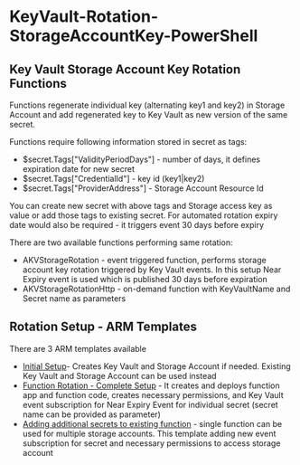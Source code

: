 # KeyVault-Rotation-StorageAccountKey-PowerShell

## Key Vault Storage Account Key Rotation Functions

Functions regenerate individual key (alternating key1 and key2) in Storage Account and add regenerated key to Key Vault as new version of the same secret.

Functions require following information stored in secret as tags:
- $secret.Tags["ValidityPeriodDays"] - number of days, it defines expiration date for new secret
- $secret.Tags["CredentialId"] - key id (key1|key2)
- $secret.Tags["ProviderAddress"] - Storage Account Resource Id

You can create new secret with above tags and Storage access key as value or add those tags to existing secret. For automated rotation expiry date would also be required - it triggers event 30 days before expiry

There are two available functions performing same rotation:
- AKVStorageRotation - event triggered function, performs storage account key rotation triggered by Key Vault events. In this setup Near Expiry event is used which is published 30 days before expiration
- AKVStorageRotationHttp - on-demand function with KeyVaultName and Secret name as parameters

## Rotation Setup - ARM Templates

There are 3 ARM templates available
- [Initial Setup](https://github.com/jlichwa/KeyVault-Rotation-StorageAccountKey-PowerShell/tree/master/arm-templates#inital-setup)- Creates Key Vault and Storage Account if needed. Existing Key Vault and Storage Account can be used instead
- [Function Rotation - Complete Setup](https://github.com/jlichwa/KeyVault-Rotation-StorageAccountKey-PowerShell/tree/master/arm-templates#storage-account-key-rotation-functions) - It creates and deploys function app and function code, creates necessary permissions, and Key 
Vault event subscription for Near Expiry Event for individual secret (secret name can be provided as parameter)
- [Adding additional secrets to existing function](https://github.com/jlichwa/KeyVault-Rotation-StorageAccountKey-PowerShell/tree/master/arm-templates#add-event-subscription-to-existing-functions) - single function can be used for multiple storage accounts. This template adding new event subscription for secret and necessary permissions to access storage account
